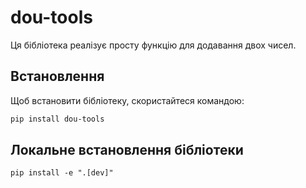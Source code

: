 # dou-tools

Ця бібліотека реалізує просту функцію для додавання двох чисел.

## Встановлення

Щоб встановити бібліотеку, скористайтеся командою:

```bash
pip install dou-tools
```

## Локальне встановлення бібліотеки
```
pip install -e ".[dev]"
```
